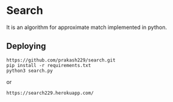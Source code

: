 # Search
It is an algorithm for approximate match implemented in python.

## Deploying

```
https://github.com/prakash229/search.git
pip install -r requirements.txt
python3 search.py  

```

or

```
https://search229.herokuapp.com/

```
